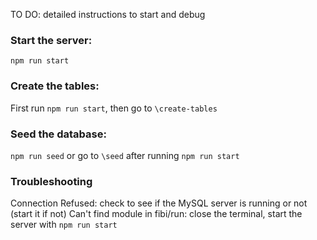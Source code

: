 TO DO: detailed instructions to start and debug

### Start the server:
`npm run start`

### Create the tables:
First run `npm run start`, then go to `\create-tables`

### Seed the database:
`npm run seed`
or go to `\seed` after running `npm run start`


### Troubleshooting

Connection Refused: check to see if the MySQL server is running or not (start it if not)
Can't find module in fibi/run: close the terminal, start the server with `npm run start`
